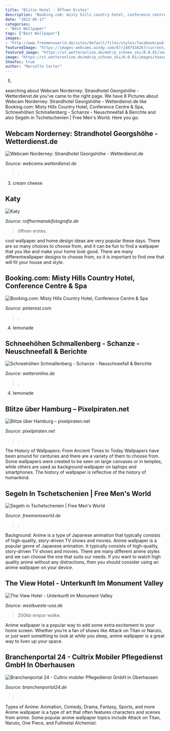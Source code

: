 ```yaml
---
title: "Blitze Hotel : Öffnen Erstes"
description: "Booking.com: misty hills country hotel, conference centre &amp; spa"
date: "2022-06-17"
categories:
- "Best Wallpaper"
tags: ["Best Wallpaper"]
images:
- "http://www.freemensworld.de/sites/default/files/styles/facebook/public/2019-11/044_045_fmw_04_2019_segelntschetschenien_0.jpg?h=89ee7115&amp;itok=5zhwwk95"
featuredImage: "https://images-webcams.windy.com/67/1487438267/current/original/1487438267.jpg"
featured_image: "https://st.wetteronline.de/mdr/p_schnee_ski/0.0.81/images/teaser/resort/DE/Deutschland-Sauerland-panorama-85.jpg"
image: "https://st.wetteronline.de/mdr/p_schnee_ski/0.0.81/images/teaser/resort/DE/Deutschland-Sauerland-panorama-85.jpg"
ShowToc: true
author: "Marcelle Carter"
---
```



5.

	

		
searching about Webcam Norderney: Strandhotel Georgshöhe - Wetterdienst.de you've came to the right page. We have 8 Pictures about Webcam Norderney: Strandhotel Georgshöhe - Wetterdienst.de like Booking.com: Misty Hills Country Hotel, Conference Centre &amp; Spa, Schneehöhen Schmallenberg - Schanze - Neuschneefall &amp; Berichte and also Segeln in Tschetschenien | Free Men&#039;s World. Here you go:
		
    
## Webcam Norderney: Strandhotel Georgshöhe - Wetterdienst.de

<img loading=lazy src="https://images-webcams.windy.com/67/1487438267/current/original/1487438267.jpg" onerror="this.onerror=null;this.src='https://tse2.mm.bing.net/th?id=OIP.MTC4IZUxV_-MsnX1ajKM0gHaEI&amp;pid=15.1';" alt="Webcam Norderney: Strandhotel Georgshöhe - Wetterdienst.de">

_Source: webcams.wetterdienst.de_

>. 

	

3. cream cheese 

    
## Katy

<img loading=lazy src="http://www.rolfhermanskifotografie.de/media/images/img_5344.jpg" onerror="this.onerror=null;this.src='https://tse2.mm.bing.net/th?id=OIP.nqA9J3jqigmiTewJbVmruQHaE8&amp;pid=15.1';" alt="Katy">

_Source: rolfhermanskifotografie.de_

>öffnen erstes. 

	

cool wallpaper and home design ideas are very popular these days. There are so many choices to choose from, and it can be fun to find a wallpaper that you like and make your home look good. There are many differentwallpaper designs to choose from, so it is important to find one that will fit your house and style.

    
## Booking.com: Misty Hills Country Hotel, Conference Centre &amp; Spa

<img loading=lazy src="https://i.pinimg.com/originals/f3/07/43/f3074332ccafb0788f8df02a6f58d7c5.jpg" onerror="this.onerror=null;this.src='https://tse3.mm.bing.net/th?id=OIP.gRdA9rNrL1Jpu0l_OzKXCgHaE8&amp;pid=15.1';" alt="Booking.com: Misty Hills Country Hotel, Conference Centre &amp; Spa">

_Source: pinterest.com_

>. 

	

4. lemonade 

    
## Schneehöhen Schmallenberg - Schanze - Neuschneefall &amp; Berichte

<img loading=lazy src="https://st.wetteronline.de/mdr/p_schnee_ski/0.0.81/images/teaser/resort/DE/Deutschland-Sauerland-panorama-85.jpg" onerror="this.onerror=null;this.src='https://tse3.mm.bing.net/th?id=OIP.4l1cJzFyCFk7aR5jlAn10AHaCm&amp;pid=15.1';" alt="Schneehöhen Schmallenberg - Schanze - Neuschneefall &amp; Berichte">

_Source: wetteronline.de_

>. 

	

4. lemonade 

    
## Blitze über Hamburg – Pixelpiraten.net

<img loading=lazy src="http://farm6.staticflickr.com/5518/14062868188_3117ef4766.jpg" onerror="this.onerror=null;this.src='https://tse4.mm.bing.net/th?id=OIP.vp2Bkewu6x6t3OjdR6chpAHaEK&amp;pid=15.1';" alt="Blitze über Hamburg – pixelpiraten.net">

_Source: pixelpiraten.net_

>. 

	

The History of Wallpapers: From Ancient Times to Today
Wallpapers have been around for centuries and there are a variety of them to choose from. Some wallpapers were created to be seen on large canvases or in temples, while others are used as background wallpaper on laptops and smartphones. The history of wallpaper is reflective of the history of humankind.

    
## Segeln In Tschetschenien | Free Men&#039;s World

<img loading=lazy src="http://www.freemensworld.de/sites/default/files/styles/facebook/public/2019-11/044_045_fmw_04_2019_segelntschetschenien_0.jpg?h=89ee7115&amp;itok=5zhwwk95" onerror="this.onerror=null;this.src='https://tse3.mm.bing.net/th?id=OIP.IPsXlvVEqWRDQqvZIVRmYAHaD4&amp;pid=15.1';" alt="Segeln in Tschetschenien | Free Men&#039;s World">

_Source: freemensworld.de_

>. 

	

Background: Anime is a type of Japanese animation that typically consists of high-quality, story-driven TV shows and movies.
Anime wallpaper is a popular genre of Japanese animation. It typically consists of high-quality, story-driven TV shows and movies. There are many different anime styles and we can choose the one that suits our needs. If you want to watch high quality anime without any distractions, then you should consider using an anime wallpaper on your device.

    
## The View Hotel - Unterkunft Im Monument Valley

<img loading=lazy src="https://westkueste-usa.de/2010/images/Monument_Valley-The_View_Hotel-025.jpg" onerror="this.onerror=null;this.src='https://tse3.mm.bing.net/th?id=OIP.w9NPcAPdOPti9oi5DEQ-WAHaE8&amp;pid=15.1';" alt="The View Hotel - Unterkunft im Monument Valley">

_Source: westkueste-usa.de_

>200kb empor wolke. 

	

Anime wallpaper is a popular way to add some extra excitement to your home screen. Whether you’re a fan of shows like Attack on Titan or Naruto, or just want something to look at while you sleep, anime wallpaper is a great way to liven up your space.

    
## Branchenportal 24 - Cultrix Mobiler Pflegedienst GmbH In Oberhausen

<img loading=lazy src="https://www.branchenportal24.de/images/links/link252512.png" onerror="this.onerror=null;this.src='https://tse4.mm.bing.net/th?id=OIP.QfiwLUtuZsiNnAgklM6qrgAAAA&amp;pid=15.1';" alt="Branchenportal 24 - Cultrix mobiler Pflegedienst GmbH in Oberhausen">

_Source: branchenportal24.de_

>. 

	

Types of Anime: Animation, Comedy, Drama, Fantasy, Sports, and more
Anime wallpaper is a type of art that often features characters and scenes from anime. Some popular anime wallpaper topics include Attack on Titan, Naruto, One Piece, and Fullmetal Alchemist.

